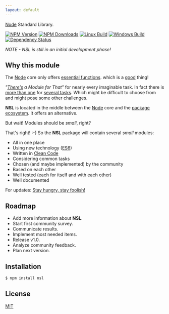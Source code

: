 ```yaml
---
layout: default
---
```

[Node](http://nodejs.org) Standard Library.

  [![NPM Version][npm-image]][npm-url]
  [![NPM Downloads][downloads-image]][downloads-url]
  [![Linux Build][travis-image]][travis-url]
  [![Windows Build][appveyor-image]][appveyor-url]
  [![Dependency Status][dependency-image]][dependency-url]

*NOTE - NSL is still in an initial development phase!*

## Why this module
The [Node](http://nodejs.org) core only offers [essential functions](https://nodejs.org/api/). which is a [good](http://thenodeway.io/introduction/) thing!

*"[There's](https://www.npmjs.com) a Module for That"* for nearly every imaginable task. In fact there is [more than one](https://www.npmjs.com/search?q=string+format) for [several tasks](https://www.npmjs.com/search?q=date+format). Which might be difficult to choose from and might pose some other challenges.

__NSL__ is located in the middle between the [Node](http://nodejs.org) core and the [package ecosystem](https://www.npmjs.com). It offers an alternative.

But wait! Modules should be *small*, right?

That's right! :-) So the __NSL__ package will contain several *small* modules:

- All in one place
- Using new technology ([ES6](http://exploringjs.com))
- Written in [Clean Code](http://clean-code-developer.com)
- Considering common tasks
- Chosen (and maybe implemented) by the community
- Based on each other
- Well tested (each for itself and with each other)
- Well documented

For updates: [Stay hungry, stay foolish!](https://twitter.com/nsljs)

## Roadmap
- Add more information about __NSL__.
- Start first community survey.
- Communicate results.
- Implement most needed items.
- Release v1.0.
- Analyze community feedback.
- Plan next version.

## Installation

```bash
$ npm install nsl
```

## License
  [MIT](LICENSE)

[npm-image]: https://img.shields.io/npm/v/nsl.svg
[npm-url]: https://npmjs.org/package/nsl
[downloads-image]: https://img.shields.io/npm/dm/nsl.svg
[downloads-url]: https://npmjs.org/package/nsl
[travis-image]: https://img.shields.io/travis/nsljs/nsl/master.svg?label=linux
[travis-url]: https://travis-ci.org/nsljs/nsl
[appveyor-image]: https://img.shields.io/appveyor/ci/nsljs/nsl/master.svg?label=windows
[appveyor-url]: https://ci.appveyor.com/project/nsljs/nsl
[dependency-image]: https://david-dm.org/nsljs/nsl.svg?style=flat-square
[dependency-url]: https://david-dm.org/nsljs/nsl
